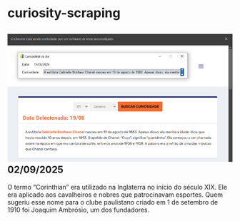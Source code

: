 # curiosity-scraping
![Budget](./execucao.png)
02/09/2025
-
O termo “Corinthian” era utilizado na Inglaterra no início do século XIX. Ele era aplicado aos cavalheiros e nobres que patrocinavam esportes. Quem sugeriu esse nome para o clube paulistano criado em 1 de setembro de 1910 foi Joaquim Ambrósio, um dos fundadores.
